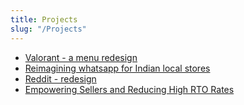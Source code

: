 ```yaml
---
title: Projects
slug: "/Projects"
---
```


- [Valorant - a menu redesign](https://yaagna.notion.site/Valorant-menu-redesign-67105fa6f632489a85b9d7f73e93d0f5?pvs=4)
- [Reimagining whatsapp for Indian local stores](https://yaagna.notion.site/Reimagining-whatsapp-for-India-s-local-stores-4d758da34bf442fda0f91c39fe4bb091?pvs=4)
- [Reddit - redesign](https://yaagna.notion.site/Reddit-redesign-47c38f08c658460792558a1bd549db79?pvs=4)
- [Empowering Sellers and Reducing High RTO Rates](https://yaagna.notion.site/Revolutionizing-E-Commerce-Empowering-Sellers-and-Reducing-High-RTO-Rates-A-Product-Design-Case-S-083553a3c7df4276a3e93e94718518a5?pvs=4)